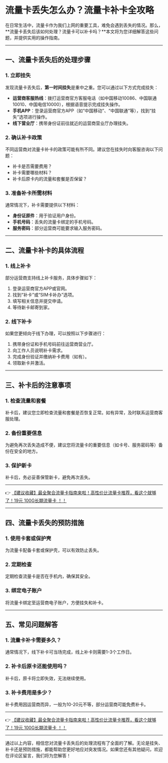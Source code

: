 # 流量卡丢失怎么办？流量卡补卡全攻略

在日常生活中，流量卡作为我们上网的重要工具，难免会遇到丢失的情况。那么，**流量卡丢失后该如何处理？流量卡可以补卡吗？**本文将为您详细解答这些问题，并提供实用的操作指南。

---

## 一、流量卡丢失后的处理步骤

### 1. 立即挂失
发现流量卡丢失后，**第一时间挂失**是重中之重。您可以通过以下方式完成挂失：
- **运营商客服热线**：拨打运营商官方客服电话（如中国移动10086、中国联通10010、中国电信10000），根据语音提示完成挂失操作。
- **手机APP**：登录运营商官方APP（如“中国移动”、“中国联通”等），找到“挂失”选项进行操作。
- **线下营业厅**：携带身份证前往就近的运营商营业厅办理挂失。

### 2. 确认补卡政策
不同运营商对流量卡补卡的政策可能有所不同。建议您在挂失时向客服咨询以下问题：
- 补卡是否需要费用？
- 补卡需要哪些材料？
- 补卡后原卡内的流量和套餐是否保留？

### 3. 准备补卡所需材料
通常情况下，补卡需要提供以下材料：
- **身份证原件**：用于验证用户身份。
- **手机号码**：丢失的流量卡绑定的手机号码。
- **服务密码**：部分运营商可能要求输入服务密码。

---

## 二、流量卡补卡的具体流程

### 1. 线上补卡
部分运营商支持线上补卡服务，具体步骤如下：
1. 登录运营商官方APP或官网。
2. 找到“补卡”或“SIM卡补办”选项。
3. 填写相关信息并提交申请。
4. 等待新卡邮寄到家。

### 2. 线下补卡
如果您更倾向于线下办理，可以按照以下步骤进行：
1. 携带身份证和手机号码前往运营商营业厅。
2. 向工作人员说明补卡需求。
3. 完成身份验证并缴纳补卡费用（如有）。
4. 领取新卡并激活。

---

## 三、补卡后的注意事项

### 1. 检查流量和套餐
补卡后，建议您立即检查流量和套餐是否恢复正常。如有异常，及时联系运营商客服处理。

### 2. 备份重要信息
为避免再次丢失造成不便，建议您将流量卡的重要信息（如卡号、服务密码等）备份在安全的地方。

### 3. 保护新卡
补卡后，务必妥善保管新卡，避免再次丢失。

---

👉 [【建议收藏】最全聚合流量卡指南来啦！高性价比流量卡推荐，看这个就够了！19元 100G长期流量卡 ！！](https://bit.ly/Liuliangka)

---

## 四、流量卡丢失的预防措施

### 1. 使用卡套或保护壳
为流量卡配备卡套或保护壳，可以有效防止丢失。

### 2. 定期检查
定期检查流量卡是否在手机内，确保其安全。

### 3. 绑定电子账户
将流量卡绑定至运营商电子账户，方便挂失和补卡。

---

## 五、常见问题解答

### 1. 流量卡补卡需要多久？
通常情况下，线下补卡可当场完成，线上补卡则需要1-3个工作日。

### 2. 补卡后原卡还能使用吗？
补卡后，原卡将立即失效，无法继续使用。

### 3. 补卡费用是多少？
补卡费用因运营商而异，一般为10-20元不等，部分运营商可能免费补卡。

---

👉 [【建议收藏】最全聚合流量卡指南来啦！高性价比流量卡推荐，看这个就够了！19元 100G长期流量卡 ！！](https://bit.ly/Liuliangka)

---

通过以上内容，相信您对流量卡丢失后的处理流程有了全面的了解。无论是挂失、补卡还是预防措施，都能帮助您更好地应对突发情况。如果您还有其他疑问，欢迎在评论区留言，我们将为您解答！